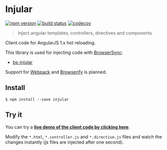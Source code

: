 # Injular

[![npm version](http://img.shields.io/npm/v/injular.svg)](https://npmjs.org/package/injular)
[![build status](https://img.shields.io/travis/tfoxy/injular.svg)](https://travis-ci.org/tfoxy/injular)
[![codecov](https://codecov.io/gh/tfoxy/injular/branch/master/graph/badge.svg)](https://codecov.io/gh/tfoxy/injular)

> Inject angular templates, controllers, directives and components

Client code for AngularJS 1.x hot reloading.

This library is used for injecting code with [BrowserSync](https://browsersync.io):

* [bs-injular](https://github.com/tfoxy/bs-injular)

Support for [Webpack](https://webpack.github.io) and [Browserify](http://browserify.org) is planned.


## Install

```shell
$ npm install --save injular
```


## Try it

You can try a **[live demo of the client code by clicking here](https://tfoxy.github.io/bs-injular-live-demo/#/gh-gist/83f19f04eacc289cd0fc7afedd66559f)**.

Modify the `*.html`, `*.controller.js` and `*.directive.js` files
and watch the changes instantly (js files are injected after one second).
